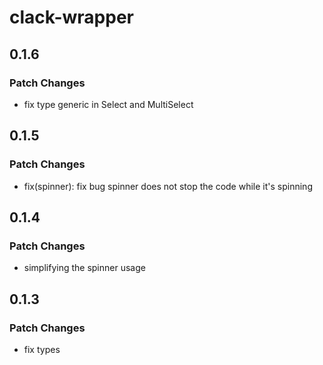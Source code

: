 # clack-wrapper

## 0.1.6

### Patch Changes

- fix type generic in Select and MultiSelect

## 0.1.5

### Patch Changes

- fix(spinner): fix bug spinner does not stop the code while it's spinning

## 0.1.4

### Patch Changes

- simplifying the spinner usage

## 0.1.3

### Patch Changes

- fix types
